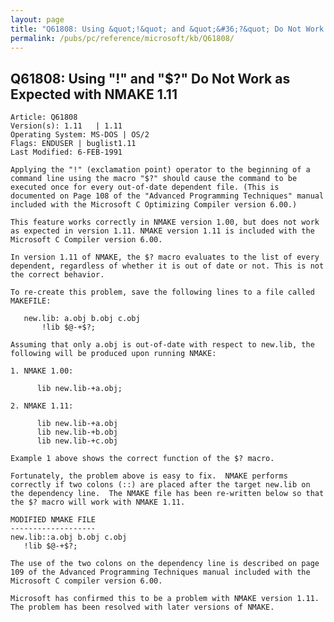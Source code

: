```yaml
---
layout: page
title: "Q61808: Using &quot;!&quot; and &quot;&#36;?&quot; Do Not Work as Expected with NMAKE 1.11"
permalink: /pubs/pc/reference/microsoft/kb/Q61808/
---
```


## Q61808: Using &quot;!&quot; and &quot;&#36;?&quot; Do Not Work as Expected with NMAKE 1.11

	Article: Q61808
	Version(s): 1.11   | 1.11
	Operating System: MS-DOS | OS/2
	Flags: ENDUSER | buglist1.11
	Last Modified: 6-FEB-1991
	
	Applying the "!" (exclamation point) operator to the beginning of a
	command line using the macro "$?" should cause the command to be
	executed once for every out-of-date dependent file. (This is
	documented on Page 108 of the "Advanced Programming Techniques" manual
	included with the Microsoft C Optimizing Compiler version 6.00.)
	
	This feature works correctly in NMAKE version 1.00, but does not work
	as expected in version 1.11. NMAKE version 1.11 is included with the
	Microsoft C Compiler version 6.00.
	
	In version 1.11 of NMAKE, the $? macro evaluates to the list of every
	dependent, regardless of whether it is out of date or not. This is not
	the correct behavior.
	
	To re-create this problem, save the following lines to a file called
	MAKEFILE:
	
	   new.lib: a.obj b.obj c.obj
	       !lib $@-+$?;
	
	Assuming that only a.obj is out-of-date with respect to new.lib, the
	following will be produced upon running NMAKE:
	
	1. NMAKE 1.00:
	
	      lib new.lib-+a.obj;
	
	2. NMAKE 1.11:
	
	      lib new.lib-+a.obj
	      lib new.lib-+b.obj
	      lib new.lib-+c.obj
	
	Example 1 above shows the correct function of the $? macro.
	
	Fortunately, the problem above is easy to fix.  NMAKE performs
	correctly if two colons (::) are placed after the target new.lib on
	the dependency line.  The NMAKE file has been re-written below so that
	the $? macro will work with NMAKE 1.11.
	
	MODIFIED NMAKE FILE
	-------------------
	new.lib::a.obj b.obj c.obj
	   !lib $@-+$?;
	
	The use of the two colons on the dependency line is described on page
	109 of the Advanced Programming Techniques manual included with the
	Microsoft C compiler version 6.00.
	
	Microsoft has confirmed this to be a problem with NMAKE version 1.11.
	The problem has been resolved with later versions of NMAKE.
